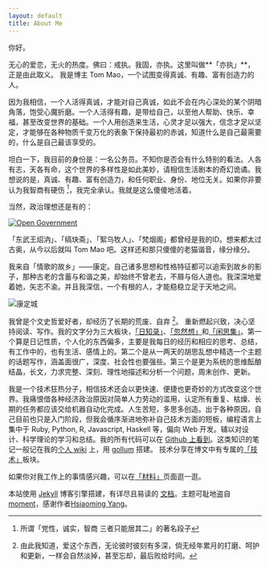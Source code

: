 ```yaml
---
layout: default
title: About Me
---
```


<!--
  TODO: 性别认同模糊
-->

你好。

无心的爱恋，无火的热度。佛曰：戒执。我固，亦执。这里叫做**「亦执」**，正是由此取义。
我是博主 Tom Mao，一个试图变得真诚、有趣、富有创造力的人。

因为我相信，一个人活得真诚，才能对自己真诚，如此不会在内心深处的某个阴暗角落，饱受心魔折磨。一个人活得有趣，是带给自己，以至他人帮助、快乐、幸福，甚至改变世界的基础。一个人用创造来生活，心灵才足以强大，信念才足以坚定，才能够在各种物质千变万化的表象下保持最初的赤诚，知道什么是自己最需要的，什么是自己最该享受的。

坦白一下，我目前的身份是：一名公务员。不知你是否会有什么特别的看法。人各有志，天各有命，这个世界的多样性是如此美妙，请相信生活剧本的奇幻诡谲。我想说的是，真诚、有趣、富有创造力，和任何职业、身份、地位无关。如果你非要认为我智商有硬伤
[^1]，我完全承认。我就是这么傻傻地活着。

当然，政治理想还是有的：

[![Open Government](http://akamaicovers.oreilly.com/images/9780596804367/cat.gif)](http://chimera.labs.oreilly.com/books/1234000000774/index.html)


「东武王炤汭」、「缟玦斋」、「絮乌牧人」、「梵烟阁」都曾经是我的ID。想来都太过古奥，从今以后就叫
Tom Mao 吧。这样还和那只傻傻的老猫谐音，缘分缘分。

我来自「情歌的故乡」——康定。自己诸多思想和性格特征都可以追索到故乡的影子，那种古老的含蓄与和谐之美，却始终不曾老去，不屑与俗人道也。我深深地爱着她，矢志不渝。并且我深信，一个有根的人，才能稳稳立足于天地之间。

![康定城](http://landingtoday-pic.stor.sinaapp.com/original/68d9fcd410d27d602ba30d2fe5ae8070.jpg)

我曾是个文史哲爱好者，却经历了长期的荒废、自弃 [^2]。
重新燃起兴致，决心坚持阅读、写作。我的文字分为三大板块，[「日知录」](/日知录/)、[「忽然想」](/忽然想/)和[「闲思集」](/闲思集/)。第一个算是日记性质，个人化的东西偏多，主要是我每日的经历和相应的思考、总结，有工作中的，也有生活、感情上的。第二个是从一两天的胡思乱想中精选一个主题的话题写作，涵盖面很广，深度、社会性也要强些。第三个是更为系统的思维酝酿结晶，长文，力求完整、深刻、理性地描述和分析一个问题，周末创作、更新。

我是一个技术狂热分子，相信技术还会以更快速、便捷也更奇妙的方式改变这个世界。我痛恨借各种经济政治原因对简单人力劳动的滥用，认定所有重复、枯燥、长期的任务都应该交给机器自动化完成。人生苦短，多思多创造。出于各种原因，自己目前也只是入门阶段，但我会循序渐进地弥补自己技术方面的短板，编程语言上集中于
Ruby, Python, R, Javascript, Haskell 等，偏向 Web
开发。辅以对设计、科学理论的学习和总结。我的所有代码可以在 [Github
上看到](https://github.com/fanyange)。这类知识的笔记一般记在我的[个人
wiki](http://wiki.fanyange.com) 上，用
[gollum](https://github.com/gollum/gollum) 搭建。
技术分享在博文中有专属的[「技术」](/技术/)板块。

如果你对我工作上的事情感兴趣，可以在[「材料」](/材料/)页面逛一逛。

本站使用 [Jekyll](https://github.com/mojombo/jekyll‎)
博客引擎搭建，有详尽且易读的 [文档](http://jekyllrb.com/docs/home/)。主题可耻地盗自 [moment](https://github.com/lepture/liquidluck-theme-moment)，感谢作者[Hsiaoming Yang](http://lepture.com/)。

[^1]: 所谓「党性，诚实，智商 三者只能居其二」的著名段子

[^2]: 由此我知道，爱这个东西，无论彼时彼刻有多深，倘无经年累月的打磨、呵护和更新，一样会自然淡掉，甚至忘却，最后败给时间。
